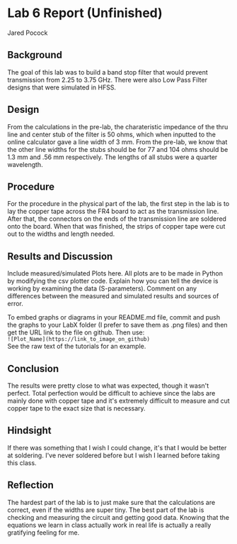 # Lab 6 Report (Unfinished)
Jared Pocock

## Background
The goal of this lab was to build a band stop filter that would prevent transmission from 2.25 to 3.75 GHz. There were also Low Pass Filter designs that were simulated in HFSS.

## Design
From the calculations in the pre-lab, the charateristic impedance of the thru line and center stub of the filter is 50 ohms, which when inputted to the online calculator gave a line width of 3 mm. From the pre-lab, we know that the other line widths for the stubs should be for 77 and 104 ohms should be 1.3 mm and .56 mm respectively. The lengths of all stubs were a quarter wavelength.

## Procedure
For the procedure in the physical part of the lab, the first step in the lab is to lay the copper tape across the FR4 board to act as the transmission line. After that, the connectors on the ends of the transmission line are soldered onto the board. When that was finished, the strips of copper tape were cut out to the widths and length needed.

## Results and Discussion
Include measured/simulated Plots here. All plots are to be made in Python by modifying the csv plotter code. Explain how you can tell the device is working by examining the data (S-parameters). Comment on any differences between the measured and simulated results and sources of error.

To embed graphs or diagrams in your README.md file, commit and push the graphs to your LabX folder (I prefer to save them as .png files) and then get the URL link to the file on github. Then use: <br>
`![Plot_Name](https://link_to_image_on_github)` <br>
See the raw text of the tutorials for an example.

## Conclusion
The results were pretty close to what was expected, though it wasn't perfect. Total perfection would be difficult to achieve since the labs are mainly done with copper tape and it's extremely difficult to measure and cut copper tape to the exact size that is necessary. 
## Hindsight
If there was something that I wish I could change, it's that I would be better at soldering. I've never soldered before but I wish I learned before taking this class.

## Reflection
The hardest part of the lab is to just make sure that the calculations are correct, even if the widths are super tiny. The best part of the lab is checking and measuring the circuit and getting good data. Knowing that the equations we learn in class actually work in real life is actually a really gratifying feeling for me.

